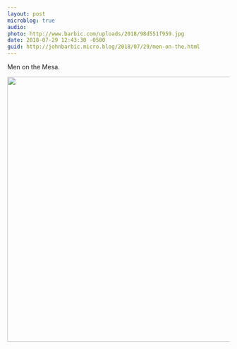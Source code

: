```yaml
---
layout: post
microblog: true
audio: 
photo: http://www.barbic.com/uploads/2018/98d551f959.jpg
date: 2018-07-29 12:43:30 -0500
guid: http://johnbarbic.micro.blog/2018/07/29/men-on-the.html
---
```

Men on the Mesa.

<img src="http://www.barbic.com/uploads/2018/98d551f959.jpg" width="600" height="599" />
